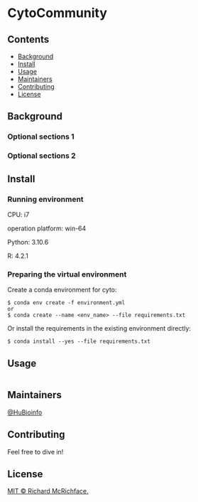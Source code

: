 # CytoCommunity

## Contents

- [Background](#background)
- [Install](#install)
- [Usage](#usage)
- [Maintainers](#maintainers)
- [Contributing](#contributing)
- [License](#license)

## Background

### Optional sections 1


### Optional sections 2


## Install

### Running environment

CPU: i7

operation platform: win-64

Python: 3.10.6

R: 4.2.1

### Preparing the virtual environment 

Create a conda environment for cyto:

```
$ conda env create -f environment.yml
or
$ conda create --name <env_name> --file requirements.txt
```

Or install the requirements in the existing environment directly:

```
$ conda install --yes --file requirements.txt
```

## Usage

```
```

## Maintainers

[@HuBioinfo](https://github.com/huBioinfo)

## Contributing

Feel free to dive in!

## License

[MIT © Richard McRichface.](../LICENSE)
